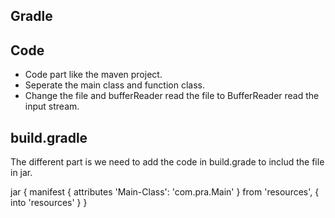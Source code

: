 ## Gradle
 
 
##  Code
- Code part like the maven project.
- Seperate the main class and function class.
- Change the file and bufferReader read the file to BufferReader read the input stream.


## build.gradle

The different part is we need to add the code in build.grade to includ the file in jar.


jar {
    manifest {
        attributes 'Main-Class': 'com.pra.Main'
    }
    from 'resources', {
        into 'resources'
    }
}
